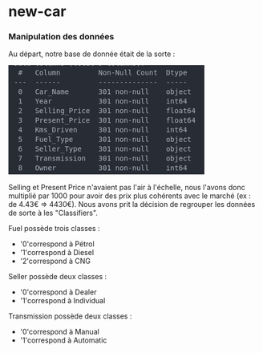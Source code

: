 # new-car
 
### Manipulation des données

Au départ, notre base de donnée était de la sorte :

![Texte alternatif](screenshots/dataframe.png "Titre de l'image")

Selling et Present Price n'avaient pas l'air à l'échelle, nous l'avons donc multiplié par 1000 pour avoir des prix plus cohérents avec le marché (ex : de 4.43€ => 4430€).
Nous avons prit la décision de regrouper les données de sorte à les "Classifiers".

Fuel possède trois classes :
- '0'correspond à Pétrol 
- '1'correspond à Diesel 
- '2'correspond à CNG 

Seller possède deux classes :
- '0'correspond à Dealer
- '1'correspond à Individual

Transmission possède deux classes :
- '0'correspond à Manual
- '1'correspond à Automatic 
